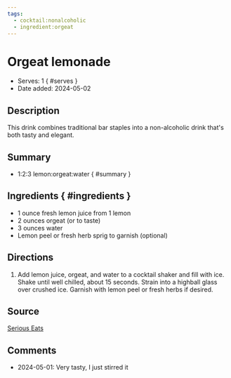 ```yaml
---
tags:
  - cocktail:nonalcoholic
  - ingredient:orgeat
---
```

<!-- Tags can have colon, but no space around it -->

# Orgeat lemonade

<!-- Serves has to be a single number, no dashes, but text is allowed after the
number (e.g., 24 cookies) -->
- Serves: 1
{ #serves }
- Date added: 2024-05-02

## Description

This drink combines traditional bar staples into a non-alcoholic drink that's both tasty and elegant. 

## Summary 

<!-- put a brief summary of ingredients and ratios here, which will get summarized on index, e.g., for martini, 2:1 gin:vermouth -->

- 1:2:3 lemon:orgeat:water
{ #summary }

## Ingredients { #ingredients }

<!-- Decimals are allowed, fractions are not. For ranges, use only a single dash
and no spaces between the numbers. -->

- 1 ounce fresh lemon juice from 1 lemon
- 2 ounces orgeat (or to taste)
- 3 ounces water
- Lemon peel or fresh herb sprig to garnish (optional)

## Directions

<!-- If you have a direction that refers to a number of some ingredient, wrap
the number in asterisks and add `{.ingredient-num}` afterwards. For example,
write `Add 2 Tbsp oil to pan` as `Add *2*{.ingredient-num} to pan`. This allows
us to properly change the number when changing the serves value. -->

1. Add lemon juice, orgeat, and water to a cocktail shaker and fill with ice. Shake until well chilled, about 15 seconds. Strain into a highball glass over crushed ice. Garnish with lemon peel or fresh herbs if desired. 

## Source

[Serious Eats](https://www.seriouseats.com/orgeat-lemonade-nonalcoholic-cocktail-drink-recipe)

## Comments

- 2024-05-01: Very tasty, I just stirred it
